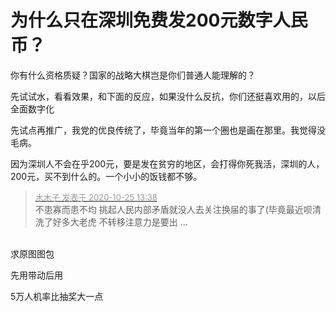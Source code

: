 # 为什么只在深圳免费发200元数字人民币？


你有什么资格质疑？国家的战略大棋岂是你们普通人能理解的？

先试试水，看看效果，和下面的反应，如果没什么反抗，你们还挺喜欢用的，以后全面数字化

先试点再推广，我党的优良传统了，毕竟当年的第一个圈也是画在那里。我觉得没毛病。<img src="static/image/smiley/default/lol.gif" smilieid="12" border="0" alt="" /><img id="aimg_FabaI" onclick="zoom(this, this.src, 0, 0, 0)" class="zoom" src="https://cdn.jsdelivr.net/gh/hishis/forum-master/public/images/patch.gif" onmouseover="img_onmouseoverfunc(this)" onload="thumbImg(this)" border="0" alt="" />

因为深圳人不会在乎200元，要是发在贫穷的地区，会打得你死我活，深圳的人，200元，买不到什么的。一个小小的饭钱都不够。

<div class="quote"><blockquote><font size="2"><a href="https://www.hostloc.com/forum.php?mod=redirect&amp;goto=findpost&amp;pid=9349664&amp;ptid=758249" target="_blank"><font color="#999999">木木子 发表于 2020-10-25 13:38</font></a></font><br />
不患寡而患不均 挑起人民内部矛盾就没人去关注换届的事了(毕竟最近呗清洗了好多大老虎 不转移注意力是要出 ...</blockquote></div><br />
求原图图包

先用带动后用&nbsp;&nbsp;<img src="static/image/smiley/default/hug.gif" smilieid="13" border="0" alt="" />

5万人机率比抽奖大一点
